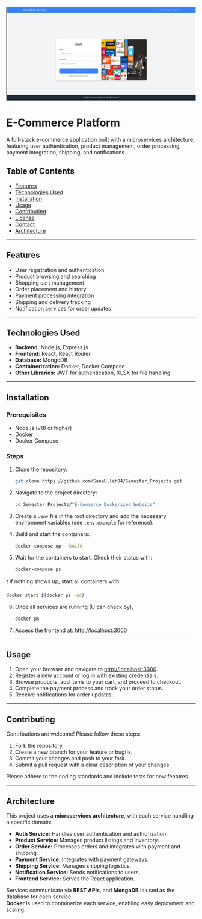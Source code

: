 ![E-Commerce Platform Banner](./E-Commerce.png)


# E-Commerce Platform

A full-stack e-commerce application built with a microservices architecture, featuring user authentication, product management, order processing, payment integration, shipping, and notifications.

## Table of Contents

- [Features](#features)
- [Technologies Used](#technologies-used)
- [Installation](#installation)
- [Usage](#usage)
- [Contributing](#contributing)
- [License](#license)
- [Contact](#contact)
- [Architecture](#architecture)

---

## Features

- User registration and authentication  
- Product browsing and searching  
- Shopping cart management  
- Order placement and history  
- Payment processing integration  
- Shipping and delivery tracking  
- Notification services for order updates  

---

## Technologies Used

- **Backend:** Node.js, Express.js  
- **Frontend:** React, React Router  
- **Database:** MongoDB  
- **Containerization:** Docker, Docker Compose  
- **Other Libraries:** JWT for authentication, XLSX for file handling  

---

## Installation

### Prerequisites

- Node.js (v18 or higher)  
- Docker  
- Docker Compose  

### Steps

1. Clone the repository:  
   ```bash
   git clone https://github.com/SanaUllah04/Semester_Projects.git
   ```

2. Navigate to the project directory:  
   ```bash
   cd Semester_Projects/"E-Commerce Dockerized Website"
   ```

3. Create a `.env` file in the root directory and add the necessary environment variables (see `.env.example` for reference).

4. Build and start the containers:  
   ```bash
   docker-compose up --build
   ```

5. Wait for the containers to start. Check their status with:  
   ```bash
   docker-compose ps
   ```

❗ If nothing shows up, start all containers with:
   ```bash
   docker start $(docker ps -aq)
   ```

6. Once all services are running (U can check by), 
   ```bash
   docker ps
   ```
   
7. Access the frontend at:
   [http://localhost:3000](http://localhost:3000)

---

## Usage

1. Open your browser and navigate to [http://localhost:3000](http://localhost:3000).  
2. Register a new account or log in with existing credentials.  
3. Browse products, add items to your cart, and proceed to checkout.  
4. Complete the payment process and track your order status.  
5. Receive notifications for order updates.  

---

## Contributing

Contributions are welcome! Please follow these steps:

1. Fork the repository.  
2. Create a new branch for your feature or bugfix.  
3. Commit your changes and push to your fork.  
4. Submit a pull request with a clear description of your changes.  

Please adhere to the coding standards and include tests for new features.

---

## Architecture

This project uses a **microservices architecture**, with each service handling a specific domain:

- **Auth Service:** Handles user authentication and authorization.  
- **Product Service:** Manages product listings and inventory.  
- **Order Service:** Processes orders and integrates with payment and shipping.  
- **Payment Service:** Integrates with payment gateways.  
- **Shipping Service:** Manages shipping logistics.  
- **Notification Service:** Sends notifications to users.  
- **Frontend Service:** Serves the React application.  

Services communicate via **REST APIs**, and **MongoDB** is used as the database for each service.  
**Docker** is used to containerize each service, enabling easy deployment and scaling.
